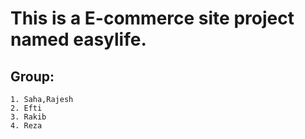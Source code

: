 # This is a E-commerce site project named easylife.

## Group:
	1. Saha,Rajesh
	2. Efti
	3. Rakib
	4. Reza
